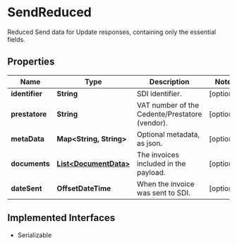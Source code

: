 

# SendReduced

Reduced Send data for Update responses, containing only the essential fields.

## Properties

| Name | Type | Description | Notes |
|------------ | ------------- | ------------- | -------------|
|**identifier** | **String** | SDI identifier. |  [optional] |
|**prestatore** | **String** | VAT number of the Cedente/Prestatore (vendor). |  [optional] |
|**metaData** | **Map&lt;String, String&gt;** | Optional metadata, as json. |  [optional] |
|**documents** | [**List&lt;DocumentData&gt;**](DocumentData.md) | The invoices included in the payload. |  [optional] |
|**dateSent** | **OffsetDateTime** | When the invoice was sent to SDI. |  [optional] |


## Implemented Interfaces

* Serializable


